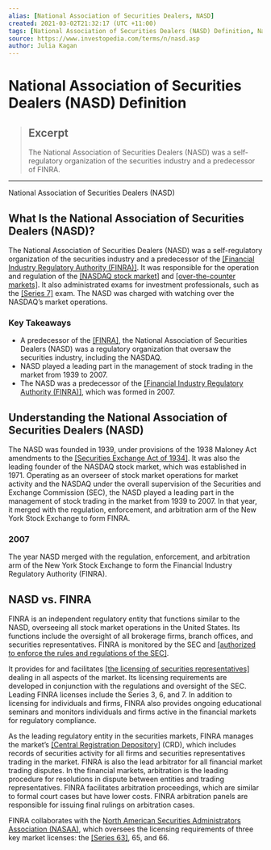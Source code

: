 ```yaml
---
alias: [National Association of Securities Dealers, NASD]
created: 2021-03-02T21:32:17 (UTC +11:00)
tags: [National Association of Securities Dealers (NASD) Definition, National Association of Securities Dealers (NASD)]
source: https://www.investopedia.com/terms/n/nasd.asp
author: Julia Kagan
---
```


# National Association of Securities Dealers (NASD) Definition

> ## Excerpt
> The National Association of Securities Dealers (NASD) was a self-regulatory organization of the securities industry and a predecessor of FINRA.

---

National Association of Securities Dealers (NASD)
## What Is the National Association of Securities Dealers (NASD)?

The National Association of Securities Dealers (NASD) was a self-regulatory organization of the securities industry and a predecessor of the [[Financial Industry Regulatory Authority (FINRA)]](https://www.investopedia.com/terms/f/finra.asp). It was responsible for the operation and regulation of the [[NASDAQ stock market]](https://www.investopedia.com/terms/n/nasdaq.asp) and [[over-the-counter markets]](https://www.investopedia.com/terms/o/over-the-countermarket.asp). It also administrated exams for investment professionals, such as the [[Series 7]](https://www.investopedia.com/terms/s/series7.asp) exam. The NASD was charged with watching over the NASDAQ’s market operations. 

### Key Takeaways

-   A predecessor of the [[FINRA]](https://www.investopedia.com/terms/f/finra.asp), the National Association of Securities Dealers (NASD) was a regulatory organization that oversaw the securities industry, including the NASDAQ.
-   NASD played a leading part in the management of stock trading in the market from 1939 to 2007.
-   The NASD was a predecessor of the [[Financial Industry Regulatory Authority (FINRA)]](https://www.investopedia.com/terms/f/finra.asp), which was formed in 2007.

## Understanding the National Association of Securities Dealers (NASD)

The NASD was founded in 1939, under provisions of the 1938 Maloney Act amendments to the [[Securities Exchange Act of 1934]](https://www.investopedia.com/terms/s/seact1934.asp). It was also the leading founder of the NASDAQ stock market, which was established in 1971. Operating as an overseer of stock market operations for market activity and the NASDAQ under the overall supervision of the Securities and Exchange Commission (SEC), the NASD played a leading part in the management of stock trading in the market from 1939 to 2007. In that year, it merged with the regulation, enforcement, and arbitration arm of the New York Stock Exchange to form FINRA.

### 2007

The year NASD merged with the regulation, enforcement, and arbitration arm of the New York Stock Exchange to form the Financial Industry Regulatory Authority (FINRA).

## NASD vs. FINRA

FINRA is an independent regulatory entity that functions similar to the NASD, overseeing all stock market operations in the United States. Its functions include the oversight of all brokerage firms, branch offices, and securities representatives. FINRA is monitored by the SEC and [[authorized to enforce the rules and regulations of the SEC]](https://www.investopedia.com/ask/answers/how-does-finra-differ-sec/).

It provides for and facilitates [[the licensing of securities representatives]](https://www.investopedia.com/articles/financialcareers/08/selling-securities.asp) dealing in all aspects of the market. Its licensing requirements are developed in conjunction with the regulations and oversight of the SEC. Leading FINRA licenses include the Series 3, 6, and 7. In addition to licensing for individuals and firms, FINRA also provides ongoing educational seminars and monitors individuals and firms active in the financial markets for regulatory compliance.

As the leading regulatory entity in the securities markets, FINRA manages the market’s [[Central Registration Depository]](https://www.investopedia.com/terms/c/crd.asp) (CRD), which includes records of securities activity for all firms and securities representatives trading in the market. FINRA is also the lead arbitrator for all financial market trading disputes. In the financial markets, arbitration is the leading procedure for resolutions in dispute between entities and trading representatives. FINRA facilitates arbitration proceedings, which are similar to formal court cases but have lower costs. FINRA arbitration panels are responsible for issuing final rulings on arbitration cases.

FINRA collaborates with the [North American Securities Administrators Association (NASAA)](https://www.investopedia.com/terms/n/nasaa.asp), which oversees the licensing requirements of three key market licenses: the [[Series 63]](https://www.investopedia.com/terms/s/series63.asp), 65, and 66.
